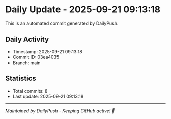 # Daily Update - 2025-09-21 09:13:18

This is an automated commit generated by DailyPush.

## Daily Activity
- Timestamp: 2025-09-21 09:13:18
- Commit ID: 03ea4035
- Branch: main

## Statistics
- Total commits: 8
- Last update: 2025-09-21 09:13:18

---
*Maintained by DailyPush - Keeping GitHub active! 🚀*
